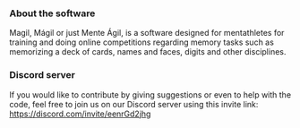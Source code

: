 ### About the software

Magil, Mágil or just Mente Ágil, is a software designed for mentathletes for training and doing online competitions
regarding memory tasks such as memorizing a deck of cards, names and faces, digits and other disciplines.

### Discord server

If you would like to contribute by giving suggestions or even to help with the code, feel free to join us on our Discord
server using this invite link: https://discord.com/invite/eenrGd2jhg
